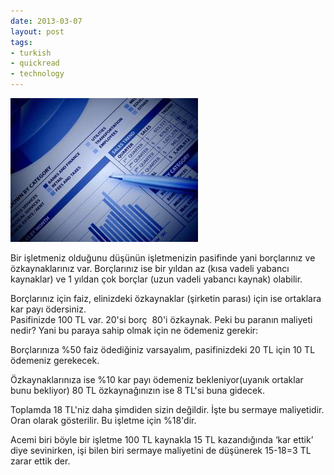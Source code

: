 ```yaml
---
date: 2013-03-07
layout: post
tags:
- turkish
- quickread
- technology
---
```


[![](/images/9b2b7-5_graph.jpg)](https://suatatan.wordpress.com/wp-content/uploads/2013/03/9b2b7-5_graph.jpg)

  
  
  
  
  
  
  
  
  
  
  
  
  
  
  
  
  
Bir işletmeniz olduğunu düşünün işletmenizin pasifinde yani borçlarınız ve özkaynaklarınız var. Borçlarınız ise bir yıldan az (kısa vadeli yabancı kaynaklar) ve 1 yıldan çok borçlar (uzun vadeli yabancı kaynak) olabilir.  
  
Borçlarınız için faiz, elinizdeki özkaynaklar (şirketin parası) için ise ortaklara kar payı ödersiniz.  
Pasifinizde 100 TL var. 20'si borç  80'i özkaynak. Peki bu paranın maliyeti nedir? Yani bu paraya sahip olmak için ne ödemeniz gerekir:  
  
Borçlarınıza %50 faiz ödediğiniz varsayalım, pasifinizdeki 20 TL için 10 TL ödemeniz gerekecek.  
  
Özkaynaklarınıza ise %10 kar payı ödemeniz bekleniyor(uyanık ortaklar bunu bekliyor) 80 TL özkaynağınızın ise 8 TL'si buna gidecek.  
  
Toplamda 18 TL'niz daha şimdiden sizin değildir. İşte bu sermaye maliyetidir. Oran olarak gösterilir. Bu işletme için %18'dir.  
  
Acemi biri böyle bir işletme 100 TL kaynakla 15 TL kazandığında ‘kar ettik’ diye sevinirken, işi bilen biri sermaye maliyetini de düşünerek 15-18=3 TL zarar ettik der.

